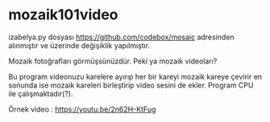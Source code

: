# mozaik101video
izabelya.py dosyası https://github.com/codebox/mosaic adresinden alınmıştır ve üzerinde değişiklik yapılmıştır.

Mozaik fotoğrafları görmüşsünüzdür. Peki ya mozaik videoları?

Bu program videonuzu karelere ayırıp her bir kareyi mozaik kareye çevirir en sonunda ise mozaik kareleri birleştirip video sesini de ekler.
Program CPU ile çalışmaktadır(?).

Örnek video :
https://youtu.be/2n62H-KtFug
